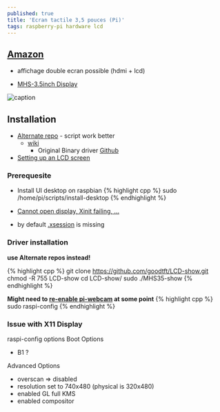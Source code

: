 ```yaml
---
published: true
title: 'Ecran tactile 3,5 pouces (Pi)'
tags: raspberry-pi hardware lcd
---
```

## [Amazon](https://www.amazon.fr/gp/product/B07NTH1JWH/ref=ppx_yo_dt_b_asin_title_o05_s00?ie=UTF8&psc=1)
- affichage double ecran possible (hdmi + lcd)

- [MHS-3.5inch Display](http://www.lcdwiki.com/MHS-3.5inch_RPi_Display)

![caption](https://images-eu.ssl-images-amazon.com/images/I/41VFDo7L2NL._SL500_AC_SS350_.jpg)

## Installation

- [Alternate repo](https://github.com/waveshare/LCD-show) - script work better
    - [wiki](https://www.waveshare.com/wiki/3.2inch_RPi_LCD_(B))
		- Original Binary driver [Github](https://github.com/goodtft/LCD-show)
- [Setting up an LCD screen](https://avikdas.com/2018/12/31/setting-up-lcd-screen-on-raspberry-pi.html)

### Prerequesite
- Install UI desktop on raspbian
{% highlight cpp %}
sudo /home/pi/scripts/install-desktop
{% endhighlight %}

- [Cannot open display, Xinit failing, ...](https://github.com/UnchartedBull/OctoDash/wiki/Troubleshooting#cannot-open-display-xinit-failing-)
- by default  [.xsession](https://unix.stackexchange.com/questions/281858/difference-between-xinitrc-xsession-and-xsessionrc/281923#281923) is missing

### Driver installation
**use Alternate repos instead!**

{% highlight cpp %}
git clone https://github.com/goodtft/LCD-show.git
chmod -R 755 LCD-show
cd LCD-show/
sudo ./MHS35-show
{% endhighlight %}

**Might need to [re-enable pi-webcam](https://thepihut.com/blogs/raspberry-pi-tutorials/16021420-how-to-install-use-the-raspberry-pi-camera) at some point** 
{% highlight cpp %}
sudo raspi-config
{% endhighlight %}

### Issue with X11 Display
raspi-config options
Boot Options
- B1 ?

Advanced Options
- overscan => disabled	
- resolution set to 740x480 (physical is 320x480)
- enabled GL full KMS
- enabled compositor

